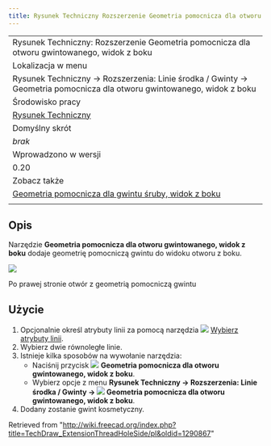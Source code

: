 ```yaml
---
title: Rysunek Techniczny Rozszerzenie Geometria pomocnicza dla otworu gwintowanego, widok z boku
---
```

|  |
| --- |
| Rysunek Techniczny: Rozszerzenie Geometria pomocnicza dla otworu gwintowanego, widok z boku |
| Lokalizacja w menu |
| Rysunek Techniczny → Rozszerzenia: Linie środka / Gwinty → Geometria pomocnicza dla otworu gwintowanego, widok z boku |
| Środowisko pracy |
| [Rysunek Techniczny](/TechDraw_Workbench/pl "TechDraw Workbench/pl") |
| Domyślny skrót |
| *brak* |
| Wprowadzono w wersji |
| 0.20 |
| Zobacz także |
| [Geometria pomocnicza dla gwintu śruby, widok z boku](/TechDraw_ExtensionThreadBoltSide/pl "TechDraw ExtensionThreadBoltSide/pl") |
|  |

## Opis

Narzędzie **Geometria pomocnicza dla otworu gwintowanego, widok z boku** dodaje geometrię pomocniczą gwintu do widoku otworu z boku.

![](/images/TechDraw_ExtensionThreadHoleSideExample.png)

Po prawej stronie otwór z geometrią pomocniczą gwintu

## Użycie

1. Opcjonalnie określ atrybuty linii za pomocą narzędzia ![](/images/TechDraw_ExtensionSelectLineAttributes.svg) [Wybierz atrybuty linii](/TechDraw_ExtensionSelectLineAttributes/pl "TechDraw ExtensionSelectLineAttributes/pl").
2. Wybierz dwie równoległe linie.
3. Istnieje kilka sposobów na wywołanie narzędzia:
   * Naciśnij przycisk ![](/images/TechDraw_ExtensionThreadHoleSide.svg) **Geometria pomocnicza dla otworu gwintowanego, widok z boku**.
   * Wybierz opcje z menu **Rysunek Techniczny → Rozszerzenia: Linie środka / Gwinty → ![](/images/TechDraw_ExtensionThreadHoleSide.svg) Geometria pomocnicza dla otworu gwintowanego, widok z boku**.
4. Dodany zostanie gwint kosmetyczny.

Retrieved from "<http://wiki.freecad.org/index.php?title=TechDraw_ExtensionThreadHoleSide/pl&oldid=1290867>"